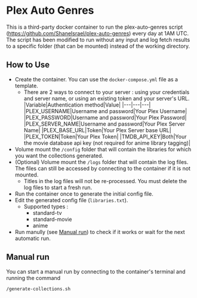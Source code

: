 # Plex Auto Genres
This is a third-party docker container to run the plex-auto-genres script (https://github.com/ShaneIsrael/plex-auto-genres) every day at 1AM UTC. The script has been modified to run without any input and log fetch results to a specific folder (that can be mounted) instead of the working directory.

## How to Use
- Create the container. You can use the `docker-compose.yml` file as a template.
  - There are 2 ways to connect to your server : using your credentials and server name, or using an existing token and your server's URL.
    |Variable|Authentication method|Value|
    |---|---|---|
    |PLEX_USERNAME|Username and password|Your Plex Username|
    |PLEX_PASSWORD|Username and password|Your Plex Password|
    |PLEX_SERVER_NAME|Username and password|Your Plex Server Name|
    |PLEX_BASE_URL|Token|Your Plex Server base URL|
    |PLEX_TOKEN|Token|Your Plex Token|
    |TMDB_API_KEY|Both|Your the movie database api key (not required for anime library tagging)|
- Volume mount the `/config` folder that will contain the libraries for which you want the collections generated.
- (Optional) Volume mount the `/logs` folder that will contain the log files. The files can still be accessed by connecting to the container if it is not mounted.
  - Titles in the log files will not be re-processed. You must delete the log files to start a fresh run.
- Run the container once to generate the initial config file.
- Edit the generated config file (`libraries.txt`). 
    - Supported types :
        - standard-tv
        - standard-movie
        - anime
- Run manully (see [Manual run](#Manuel-run)) to check if it works or wait for the next automatic run.

## Manual run
You can start a manual run by connecting to the container's terminal and running the command
```
/generate-collections.sh
```